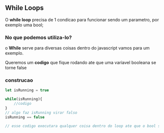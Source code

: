 ## While Loops

O **while loop** precisa de 1 condicao para funcionar sendo um parametro, por exemplo uma bool;

### No que podemos utiliza-lo?

o **While** serve para diversas coisas dentro do javascript vamos para um exemplo.

Queremos um **codigo** que fique rodando ate que uma variavel booleana se torne false

### construcao
~~~javascript
let isRunning = true

while(isRunning){
    //codigo
}
// algo faz isRunning virar falso
isRunning == false

// esse codigo executara qualquer coisa dentro do loop ate que o bool seja falso
~~~



